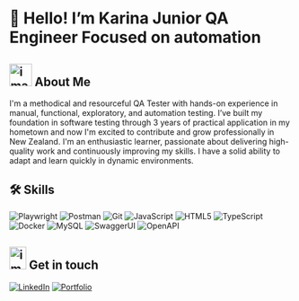 # 👋 Hello! I’m Karina Junior QA Engineer Focused on automation

   ## <img width="40" height="40" alt="image" src="https://github.com/user-attachments/assets/c73cd600-701d-47a4-91cd-95808207e7dc" /> About Me
 

I'm a methodical and resourceful QA Tester with hands-on experience in manual, functional, exploratory, and automation testing.
I’ve built my foundation in software testing through 3 years of practical application in my hometown and now I'm excited to contribute and grow professionally in New Zealand. I'm an enthusiastic learner, passionate about delivering high-quality work and continuously improving my skills. I have a solid ability to adapt and learn quickly in dynamic environments.


 ## 🛠️ Skills

![Playwright](https://img.shields.io/badge/Playwright-green)
![Postman](https://img.shields.io/badge/-Postman-orange)
![Git](https://img.shields.io/badge/Git-blue)
![JavaScript](https://img.shields.io/badge/JavaSript-yellow)
![HTML5](https://img.shields.io/badge/HTML5-red)
![TypeScript](https://img.shields.io/badge/TypeScrip-Yellow)
![Docker](https://img.shields.io/badge/Docker-blue)
![MySQL](https://img.shields.io/badge/MySQL-purple)
![SwaggerUI](https://img.shields.io/badge/SwaggerUI-darkgreen)
![OpenAPI](https://img.shields.io/badge/OpenAPI-darkblue)

## <img width="30" height="40" alt="image" src="https://github.com/user-attachments/assets/22e3883b-a92b-4e6c-b6a4-9f9806bff6c7" />  Get in touch


[![LinkedIn](https://img.shields.io/badge/LinkedIn-karinasanmartinQE-blue?logo=linkedin)](www.linkedin.com/in/karina-san-martin-qe)
[![Portfolio](https://img.shields.io/badge/Portfolio-karinaQE-9cf?logo=internet-explorer)](https://github.com/karisanmartin?tab=repositories)

<!--- - 📫 How to reach me --->

<!---
karisanmartin/karisanmartin is a ✨ special ✨ repository because its `README.md` (this file) appears on your GitHub profile.
You can click the Preview link to take a look at your changes.
--->
